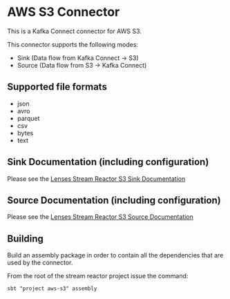 # AWS S3 Connector

This is a Kafka Connect connector for AWS S3.

This connector supports the following modes:

* Sink (Data flow from Kafka Connect -> S3)
* Source (Data flow from S3 -> Kafka Connect)

## Supported file formats

* json
* avro
* parquet
* csv
* bytes
* text

## Sink Documentation (including configuration)

Please see the [Lenses Stream Reactor S3 Sink Documentation](https://docs.lenses.io/5.3/connectors/sinks/s3sinkconnector/)


## Source Documentation (including configuration)

Please see the [Lenses Stream Reactor S3 Source Documentation](https://docs.lenses.io/5.3/connectors/sources/s3sourceconnector/)


## Building

Build an assembly package in order to contain all the dependencies that are used by the connector.

From the root of the stream reactor project issue the command:

    sbt "project aws-s3" assembly
